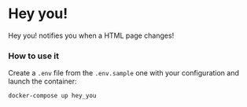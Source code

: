 # Hey you!

Hey you! notifies you when a HTML page changes!

### How to use it

Create a `.env` file from the `.env.sample` one with your configuration and launch the container:

```bash
docker-compose up hey_you
```
